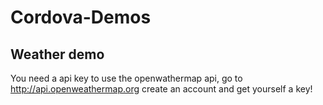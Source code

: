 # Cordova-Demos

## Weather demo
You need a api key to use the openwathermap api, go to http://api.openweathermap.org create an account and get yourself a key!
